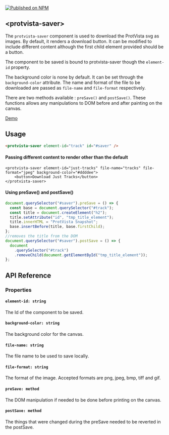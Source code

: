 [![Published on NPM](https://img.shields.io/npm/v/protvista-saver.svg)](https://www.npmjs.com/package/protvista-saver)

## &lt;protvista-saver&gt;

The `protvista-saver` component is used to download the ProtVista svg as images. By default, it renders a download button. It can be modified to include
different content although the first child element provided should be a button.

The component to be saved is bound to protvista-saver though the `element-id` property.

The background color is none by default. It can be set through the `background-color` attribute. The name and format of the file to be downloaded are
passed as `file-name` and `file-format` respectively.

There are two methods available : `preSave()` and `postSave()`. These functions allows any manipulations to DOM before and after painting on the canvas.

[Demo](https://ebi-webcomponents.github.io/nightingale/#/manager)

## Usage

```html
<protvista-saver element-id="track" id="#saver" />
```

#### Passing different content to render other than the default

```
<protvista-saver element-id="just-tracks" file-name="tracks" file-format="jpeg" background-color="#ddddee">
    <button>Download Just Tracks</button>
</protvista-saver>
```

#### Using preSave() and postSave()

```javascript
document.querySelector("#saver").preSave = () => {
  const base = document.querySelector("#track");
  const title = document.createElement("h2");
  title.setAttribute("id", "tmp_title_element");
  title.innerHTML = "ProtVista Snapshot";
  base.insertBefore(title, base.firstChild);
};
//removes the title from the DOM
document.querySelector("#saver").postSave = () => {
  document
    .querySelector("#track")
    .removeChild(document.getElementById("tmp_title_element"));
};
```

## API Reference

### Properties

#### `element-id: string`

The Id of the component to be saved.

#### `background-color: string`

The background color for the canvas.

#### `file-name: string`

The file name to be used to save locally.

#### `file-format: string`

The format of the image. Accepted formats are png, jpeg, bmp, tiff and gif.

#### `preSave: method`

The DOM manipulation if needed to be done before printing on the canvas.

#### `postSave: method`

The things that were changed during the preSave needed to be reverted in the postSave.
